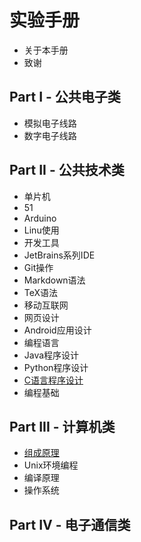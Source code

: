 # 实验手册

* 关于本手册
* 致谢
## Part I - 公共电子类
* 模拟电子线路
* 数字电子线路

## Part II - 公共技术类
* 单片机
 * 51 
 * Arduino 
* Linu使用
* 开发工具
 * JetBrains系列IDE
 * Git操作
 * Markdown语法
 * TeX语法
* 移动互联网
 * 网页设计 
 * Android应用设计
* 编程语言
 * Java程序设计
 * Python程序设计
 * [C语言程序设计](common/lang-c/README.md)
 * 编程基础
## Part III - 计算机类
* [组成原理](cs/zuchen/README.md)
* Unix环境编程
* 编译原理
* 操作系统
## Part IV - 电子通信类

